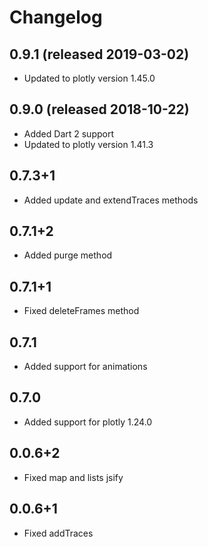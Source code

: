 # Changelog

## 0.9.1 (released 2019-03-02)
 - Updated to plotly version 1.45.0

## 0.9.0 (released 2018-10-22)
 - Added Dart 2 support
 - Updated to plotly version 1.41.3

## 0.7.3+1
 - Added update and extendTraces methods

## 0.7.1+2

 - Added purge method

## 0.7.1+1

 - Fixed deleteFrames method

## 0.7.1

 - Added support for animations

## 0.7.0

 - Added support for plotly 1.24.0

## 0.0.6+2

 - Fixed map and lists jsify

## 0.0.6+1

 - Fixed addTraces